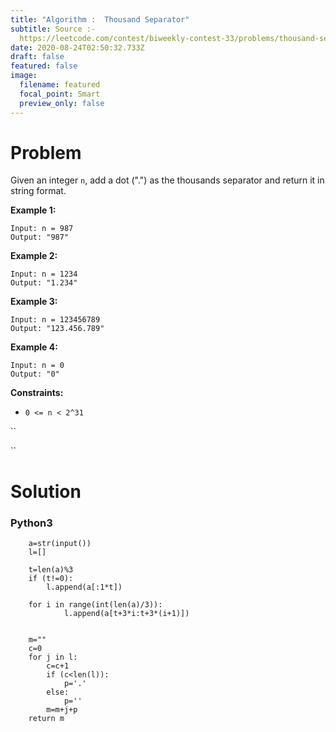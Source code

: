 ```yaml
---
title: "Algorithm :  Thousand Separator"
subtitle: Source :-
  https://leetcode.com/contest/biweekly-contest-33/problems/thousand-separator/
date: 2020-08-24T02:50:32.733Z
draft: false
featured: false
image:
  filename: featured
  focal_point: Smart
  preview_only: false
---
```


# Problem


Given an integer `n`, add a dot (".") as the thousands separator and return it in string format.



**Example 1:**

```
Input: n = 987
Output: "987"
```

**Example 2:**

```
Input: n = 1234
Output: "1.234"
```

**Example 3:**

```
Input: n = 123456789
Output: "123.456.789"
```

**Example 4:**

```
Input: n = 0
Output: "0"
```



**Constraints:**

* `0 <= n < 2^31`

``

``
# Solution
### Python3
```
    a=str(input())
    l=[]

    t=len(a)%3
    if (t!=0):
        l.append(a[:1*t])

    for i in range(int(len(a)/3)):
            l.append(a[t+3*i:t+3*(i+1)])


    m=""
    c=0
    for j in l:
        c=c+1
        if (c<len(l)):
            p='.'
        else:
            p=''
        m=m+j+p
    return m


```